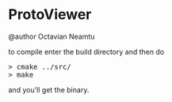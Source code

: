 ProtoViewer
============

@author Octavian Neamtu

to compile enter the build directory and then do
<pre>
> cmake ../src/
> make
</pre>
and you'll get the binary.

